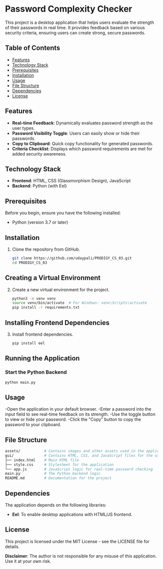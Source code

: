 # Password Complexity Checker

This project is a desktop application that helps users evaluate the strength of their passwords in real time. It provides feedback based on various security criteria, ensuring users can create strong, secure passwords.

## Table of Contents
- [Features](#features)
- [Technology Stack](#technology-stack)
- [Prerequisites](#prerequisites)
- [Installation](#installation)
- [Usage](#usage)
- [File Structure](#file-structure)
- [Dependencies](#dependencies)
- [License](#license)

## Features
- **Real-time Feedback**: Dynamically evaluates password strength as the user types.
- **Password Visibility Toggle**: Users can easily show or hide their passwords.
- **Copy to Clipboard**: Quick copy functionality for generated passwords.
- **Criteria Checklist**: Displays which password requirements are met for added security awareness.

## Technology Stack
- **Frontend**: HTML, CSS (Glassmorphism Design), JavaScript
- **Backend**: Python (with Eel)

## Prerequisites
Before you begin, ensure you have the following installed:
- Python (version 3.7 or later)

## Installation
1. Clone the repository from GitHub.
   ```bash
   git clone https://github.com/udaypali/PRODIGY_CS_03.git
   cd PRODIGY_CS_03

## Creating a Virtual Environment
2. Create a new virtual environment for the project.
   ```bash
   python3 -m venv venv
   source venv/bin/activate  # For Windows: venv\Scripts\activate
   pip install -r requirements.txt

## Installing Frontend Dependencies
3. Install frontend dependencies.
   ```bash
   pip install eel

## Running the Application

### Start the Python Backend
```bash
python main.py
```

## Usage
-Open the application in your default browser.
-Enter a password into the input field to see real-time feedback on its strength.
-Use the toggle button to view or hide your password.
-Click the "Copy" button to copy the password to your clipboard.


## File Structure
```bash
assets/           # Contains images and other assets used in the application
gui/              # Contains HTML, CSS, and JavaScript files for the user interface
├── index.html    # Main HTML file
├── style.css     # Stylesheet for the application
└── app.js        # JavaScript logic for real-time password checking
main.py           # The Python backend logic
README.md         # Documentation for the project
```

## Dependencies
The application depends on the following libraries:
- **Eel**: To enable desktop applications with HTML/JS frontend.

## License
This project is licensed under the MIT License - see the LICENSE file for details.

**Disclaimer**: The author is not responsible for any misuse of this application. Use it at your own risk.